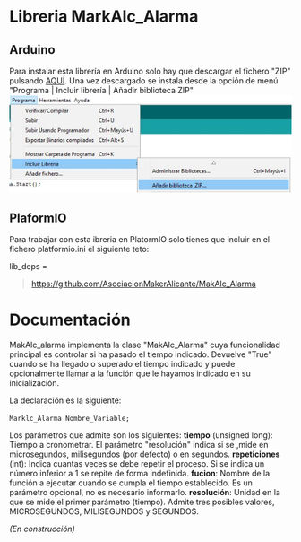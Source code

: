 Libreria MarkAlc_Alarma
=======================
Arduino
-------
Para instalar esta librería en Arduino solo hay que descargar el fichero "ZIP" pulsando [AQUÍ](https://github.com/AsociacionMakerAlicante/MakAlc_Alarma/archive/refs/heads/master.zip). Una vez descargado se instala desde la opción de menú "Programa | Incluir librería | Añadir biblioteca ZIP"
![Instalar librería ZIP](https://github.com/AsociacionMakerAlicante/MakAlc_Alarma/raw/master/test/Instalar_Libreria_Zip.JPG)

PlaformIO
---------
Para trabajar con esta ibreria en PlatormIO solo tienes que incluir en el fichero platformio.ini el siguiente teto:

lib_deps =
>https://github.com/AsociacionMakerAlicante/MakAlc_Alarma

Documentación
=============
MakAlc_alarma implementa la clase "MakAlc_Alarma" cuya funcionalidad principal es controlar si ha pasado el tiempo indicado. Devuelve "True" cuando se ha llegado o superado el tiempo indicado y puede opcionalmente llamar a la función que le hayamos indicado en su inicialización.

La declaración es la siguiente:

`Marklc_Alarma Nombre_Variable;`

Los parámetros que admite son los siguientes:
**tiempo** (unsigned long): Tiempo a cronometrar. El parámetro "resolución" indica si se ,mide en microsegundos, milisegundos (por defecto) o en segundos.
**repeticiones** (int): Indica cuantas veces se debe repetir el proceso. Si se indica un número inferior a 1 se repite de forma indefinida.
**fucion**: Nombre de la función a ejecutar cuando se cumpla el tiempo establecido. Es un parámetro opcional, no es necesario informarlo.
**resolución**: Unidad en la que se mide el primer parámetro (tiempo). Admite tres posibles valores, MICROSEGUNDOS, MILISEGUNDOS y SEGUNDOS.

*(En construcción)*

